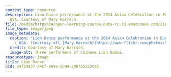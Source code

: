 ```yaml
---
content_type: resource
description: Lion Dance performance at the 2014 Asian Celebration in Eugene, Oregon,
  USA. Courtesy of Mary Harrsch.
file: /media/https%3A/open-learning-course-data-rc.s3.amazonaws.com/21g-102-chinese-ii-regular-spring-2015/24f29a3734cf969e5ba420b785133cab_21g-102s15.jpg
file_type: image/jpeg
image_metadata:
  caption: "Lion Dance performance at the 2014 Asian Celebration in Eugene, Oregon,\
    \ USA. (Courtesy of\_[Mary Harrsch](https://www.flickr.com/photos/mharrsch/15603592924/).)"
  credit: Courtesy of Mary Harrsch.
  image-alt: Three performers of Chinese Lion Dance.
resourcetype: Image
title: Lion Dance
uid: 24f29a37-34cf-969e-5ba4-20b785133cab
---
```

